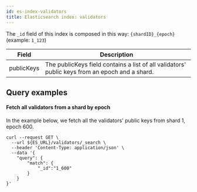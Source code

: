 ```yaml
---
id: es-index-validators
title: Elasticsearch index: validators
---
```


The `_id` field of this index is composed in this way: `{shardID}_{epoch}` (example: `1_123`)

| Field       | Description                                                                                     |
|-------------|-------------------------------------------------------------------------------------------------|
| publicKeys  | The publicKeys field contains a list of all validators' public keys from an epoch and a shard.  |


## Query examples

#### Fetch all validators from a shard by epoch
In the example below, we fetch all the validators' public keys from shard 1, epoch 600.

```
curl --request GET \
  --url ${ES_URL}/validators/_search \
  --header 'Content-Type: application/json' \
  --data '{
	"query": {
		"match": {
			"_id":"1_600"
		}
	}
}'
```
